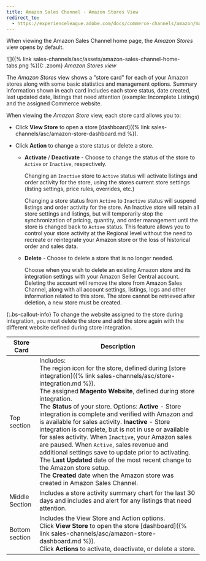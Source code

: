 ```yaml
---
title: Amazon Sales Channel - Amazon Stores View
redirect_to:
  - https://experienceleague.adobe.com/docs/commerce-channels/amazon/manage/managing-stores.html
---
```


When viewing the Amazon Sales Channel home page, the _Amazon Stores_ view opens by default.

![]({% link sales-channels/asc/assets/amazon-sales-channel-home-tabs.png %}){: .zoom}
_Amazon Stores view_

The _Amazon Stores_ view shows a "store card" for each of your Amazon stores along with some basic statistics and management options. Summary information shown in each card includes each store status, date created, last updated date, listings that need attention (example: Incomplete Listings) and the assigned Commerce website.

When viewing the _Amazon Store_ view, each store card allows you to:

- Click **View Store** to open a store [dashboard]({% link sales-channels/asc/amazon-store-dashboard.md %}).

- Click **Action** to change a store status or delete a store.

   - **Activate** / **Deactivate** - Choose to change the status of the store to `Active` or `Inactive`, respectively.

      Changing an `Inactive` store to `Active` status will activate listings and order activity for the store, using the stores current store settings (listing settings, price rules, overrides, etc.)

      Changing a store status from `Active` to `Inactive` status will suspend listings and order activity for the store. An Inactive store will retain all store settings and listings, but will temporarily stop the synchronization of pricing, quantity, and order management until the store is changed back to `Active` status. This feature allows you to control your store activity at the Regional level without the need to recreate or reintegrate your Amazon store or the loss of historical order and sales data.

   - **Delete** - Choose to delete a store that is no longer needed.

      Choose when you wish to delete an existing Amazon store and its integration settings with your Amazon Seller Central account. Deleting the account will remove the store from Amazon Sales Channel, along with all account settings, listings, logs and other information related to this store. The store cannot be retrieved after deletion, a new store must be created.

{:.bs-callout-info}
To change the website assigned to the store during integration, you must delete the store and add the store again with the different website defined during store integration.

|Store Card|Description|
|--- |--- |
|Top section|Includes: <br/>The region icon for the store, defined during [store integration]({% link sales-channels/asc/store-integration.md %}).<br/> The assigned **Magento Website**, defined during store integration.<br/>The **Status** of your store. Options: **Active** - Store integration is complete and verified with Amazon and is available for sales activity. **Inactive** - Store integration is complete, but is not in use or available for sales activity. When `Inactive`, your Amazon sales are paused. When `Active`, sales revenue and additional settings save to update prior to activating.<br/>The **Last Updated** date of the most recent change to the Amazon store setup.<br/>The **Created** date when the Amazon store was created in Amazon Sales Channel.|
|Middle Section|Includes a store activity summary chart for the last 30 days and includes and alert for any listings that need attention.|
|Bottom section|Includes the View Store and Action options.<br/>Click **View Store** to open the store [dashboard]({% link sales-channels/asc/amazon-store-dashboard.md %}).<br/> Click **Actions** to activate, deactivate, or delete a store.|
